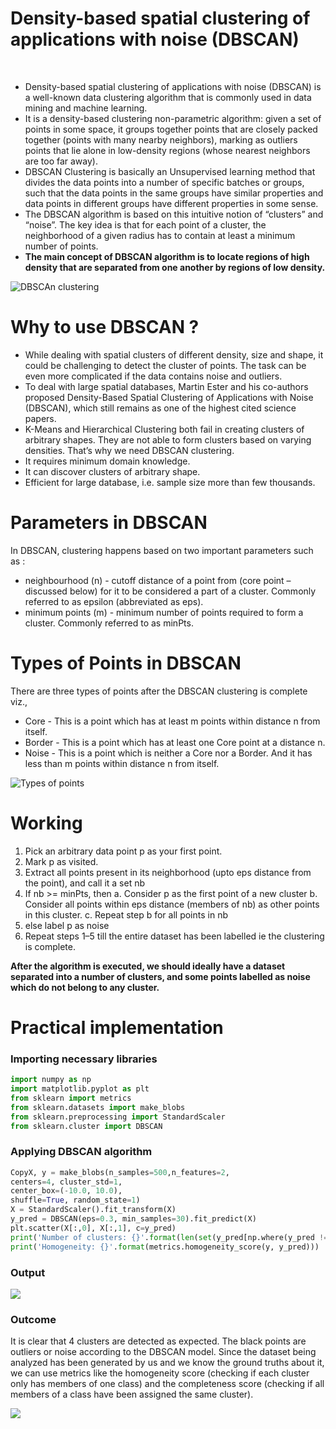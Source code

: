 # Density-based spatial clustering of applications with noise (DBSCAN)
<br>

* Density-based spatial clustering of applications with noise (DBSCAN) is a well-known data clustering algorithm that is commonly used in data mining and machine learning. 
* It is a density-based clustering non-parametric algorithm: given a set of points in some space, it groups together points that are closely packed together (points with many nearby neighbors), marking as outliers points that lie alone in low-density regions (whose nearest neighbors are too far away). 
* DBSCAN Clustering is basically an Unsupervised learning method that divides the data points into a number of specific batches or groups, such that the data points in the same groups have similar properties and data points in different groups have different properties in some sense. 
* The DBSCAN algorithm is based on this intuitive notion of “clusters” and “noise”. The key idea is that for each point of a cluster, the neighborhood of a given radius has to contain at least a minimum number of points.
* **The main concept of DBSCAN algorithm is to locate regions of high density that are separated from one another by regions of low density.**
 
![DBSCAn clustering](https://github.com/HastiSutaria/winter-of-contributing/blob/Datascience_With_Python/Datascience_With_Python/Machine%20Learning/Tutorials/Density-Based%20Spatial%20Clustering%20of%20Applications%20with%20Noise/Images/dbscan-clustering.png)

# Why to use DBSCAN ?
* While dealing with spatial clusters of different density, size and shape, it could be challenging to detect the cluster of points. The task can be even more complicated if the data contains noise and outliers. 
* To deal with large spatial databases, Martin Ester and his co-authors proposed Density-Based Spatial Clustering of Applications with Noise (DBSCAN), which still remains as one of the highest cited science papers. 
* K-Means and Hierarchical Clustering both fail in creating clusters of arbitrary shapes. They are not able to form clusters based on varying densities. That’s why we need DBSCAN clustering.
* It requires minimum domain knowledge.
* It can discover clusters of arbitrary shape.
* Efficient for large database, i.e. sample size more than few thousands.

# Parameters in DBSCAN 
In DBSCAN, clustering happens based on two important parameters such as :
* neighbourhood (n) - cutoff distance of a point from (core point – discussed below) for it to be considered a part of a cluster. Commonly referred to as epsilon (abbreviated as eps).
* minimum points (m) - minimum number of points required to form a cluster. Commonly referred to as minPts.

# Types of Points in DBSCAN
There are three types of points after the DBSCAN clustering is complete viz.,

* Core - This is a point which has at least m points within distance n from itself.
* Border - This is a point which has at least one Core point at a distance n.
* Noise - This is a point which is neither a Core nor a Border. And it has less than m points within distance n from itself.

![Types of points](https://github.com/HastiSutaria/winter-of-contributing/blob/Datascience_With_Python/Datascience_With_Python/Machine%20Learning/Tutorials/Density-Based%20Spatial%20Clustering%20of%20Applications%20with%20Noise/Images/points.png)

# Working 
1. Pick an arbitrary data point p as your first point.
2. Mark p as visited.
3. Extract all points present in its neighborhood (upto eps distance from the point), and call it a set nb
4. If nb >= minPts, then
    a. Consider p as the first point of a new cluster
    b. Consider all points within eps distance (members of nb) as other points in this cluster.
    c. Repeat step b for all points in nb
5. else label p as noise
6. Repeat steps 1–5 till the entire dataset has been labelled ie the clustering is complete.

**After the algorithm is executed, we should ideally have a dataset separated into a number of clusters, and some points labelled as noise which do not belong to any cluster.**

# Practical implementation

### Importing necessary libraries
```python 
import numpy as np
import matplotlib.pyplot as plt
from sklearn import metrics
from sklearn.datasets import make_blobs
from sklearn.preprocessing import StandardScaler
from sklearn.cluster import DBSCAN
```
### Applying DBSCAN algorithm
```python
CopyX, y = make_blobs(n_samples=500,n_features=2,
centers=4, cluster_std=1,
center_box=(-10.0, 10.0),
shuffle=True, random_state=1)
X = StandardScaler().fit_transform(X)
y_pred = DBSCAN(eps=0.3, min_samples=30).fit_predict(X)
plt.scatter(X[:,0], X[:,1], c=y_pred)
print('Number of clusters: {}'.format(len(set(y_pred[np.where(y_pred != -1)]))))
print('Homogeneity: {}'.format(metrics.homogeneity_score(y, y_pred)))
```
### Output
![](https://github.com/HastiSutaria/winter-of-contributing/blob/Datascience_With_Python/Datascience_With_Python/Machine%20Learning/Tutorials/Density-Based%20Spatial%20Clustering%20of%20Applications%20with%20Noise/Images/example.png)

### Outcome
It is clear that 4 clusters are detected as expected. The black points are outliers or noise according to the DBSCAN model. Since the dataset being analyzed has been generated by us and we know the ground truths about it, we can use metrics like the homogeneity score (checking if each cluster only has members of one class) and the completeness score (checking if all members of a class have been assigned the same cluster).

![](https://github.com/HastiSutaria/winter-of-contributing/blob/Datascience_With_Python/Datascience_With_Python/Machine%20Learning/Tutorials/Density-Based%20Spatial%20Clustering%20of%20Applications%20with%20Noise/Images/Advantages-Disadvantages-and-Applications-of-DBSCAN.png)
